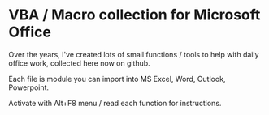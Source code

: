 # VBA / Macro collection for Microsoft Office

Over the years, I've created lots of small functions / tools to help with daily office work, collected here now on github.

Each file is  module you can import into MS Excel, Word, Outlook, Powerpoint.

Activate with Alt+F8 menu / read each function for instructions.